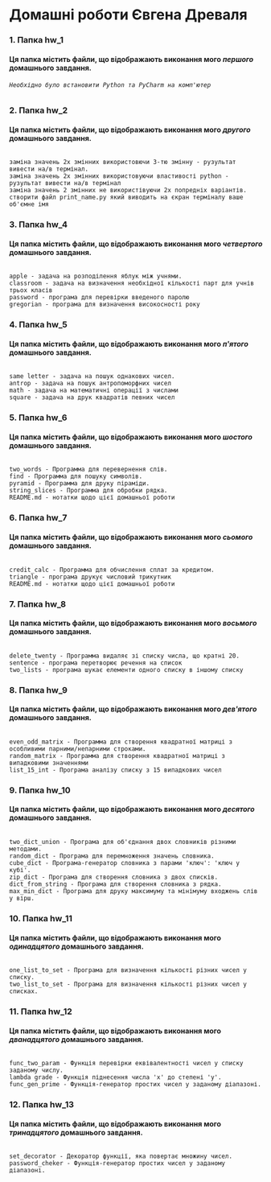 # Домашні роботи Євгена Древаля

### 1. Папка hw_1

#### Ця папка містить файли, що відображають виконання мого **_першого_** домашнього завдання.
###### `Необхідно було встановити Python та PyCharm на комп'ютер`

### 2. Папка hw_2

#### Ця папка містить файли, що відображають виконання мого **_другого_** домашнього завдання.
######
```
заміна значень 2х змінних використовючи 3-тю змінну - рузультат вивести на/в термінал.
заміна значень 2х змінних використовуючи властивості python - рузультат вивести на/в термінал
заміна значень 2 змінних не використівуючи 2х попредніх варіантів.
cтворити файл print_name.py який виводить на єкран терміналу ваше об'ємне імя
```

### 3. Папка hw_4

#### Ця папка містить файли, що відображають виконання мого **_четвертого_** домашнього завдання.
######
```
apple - задача на розподілення яблук між учнями.
classroom - задача на визначення необхідної кількості парт для учнів трьох класів
password - програма для перевірки введеного паролю
gregorian - програма для визначення високосності року
```

### 4. Папка hw_5

#### Ця папка містить файли, що відображають виконання мого **_п'ятого_** домашнього завдання.
######
```
same letter - задача на пошук однакових чисел.
antrop - задача на пошук антропоморфних чисел
math - задача на математичні операції з числами
square - задача на друк квадратів певних чисел
```
### 5. Папка hw_6

#### Ця папка містить файли, що відображають виконання мого **_шостого_** домашнього завдання.
######
```
two_words - Программа для перевернення слів.
find - Программа для пошуку символів.
pyramid - Программа для друку піраміди.
string_slices - Программа для обробки рядка.
README.md - нотатки щодо цієї домашньої роботи
```
### 6. Папка hw_7

#### Ця папка містить файли, що відображають виконання мого **_сьомого_** домашнього завдання.
######
```
credit_calc - Программа для обчислення сплат за кредитом.
triangle - програма друкує числовий трикутник
README.md - нотатки щодо цієї домашньої роботи
```
### 7. Папка hw_8

#### Ця папка містить файли, що відображають виконання мого **_восьмого_** домашнього завдання.
######
```
delete_twenty - Программа видаляє зі списку числа, що кратні 20.
sentence - програма перетворює речення на список
two_lists - програма шукає елементи одного списку в іншому списку
```
### 8. Папка hw_9

#### Ця папка містить файли, що відображають виконання мого **_дев'ятого_** домашнього завдання.
######
```
even_odd_matrix - Программа для створення квадратної матриці з особливими парними/непарними строками.
random_matrix - Программа для створення квадратної матриці з випадковими значеннями
list_15_int - Програма аналізу списку з 15 випадкових чисел
```
### 9. Папка hw_10

#### Ця папка містить файли, що відображають виконання мого **_десятого_** домашнього завдання.
######
```
two_dict_union - Програма для об'єднання двох словників різними методами.
random_dict - Програма для перемноження значень словника.
cube_dict - Програма-генератор словника з парами 'ключ': 'ключ у кубі'.
zip_dict - Програма для створення словника з двох списків.
dict_from_string - Програма для створення словника з рядка.
max_min_dict - Програма для друку максимуму та мінімуму входжень слів у вірш.
```
### 10. Папка hw_11

#### Ця папка містить файли, що відображають виконання мого **_одинадцятого_** домашнього завдання.
######
```
one_list_to_set - Програма для визначення кількості різних чисел у списку.
two_list_to_set - Програма для визначення кількості різних чисел у списках.
```
### 11. Папка hw_12

#### Ця папка містить файли, що відображають виконання мого **_дванадцятого_** домашнього завдання.
######
```
func_two_param - Функція перевірки еквівалентності чисел у списку заданому числу.
lambda grade - Функція піднесення числа 'х' до степені 'у'.
func_gen_prime - Функція-генератор простих чисел у заданому діапазоні.
```
### 12. Папка hw_13

#### Ця папка містить файли, що відображають виконання мого **_тринадцятого_** домашнього завдання.
######
```
set_decorator - Декоратор функції, яка повертає множину чисел.
password_cheker - Функція-генератор простих чисел у заданому діапазоні.
```